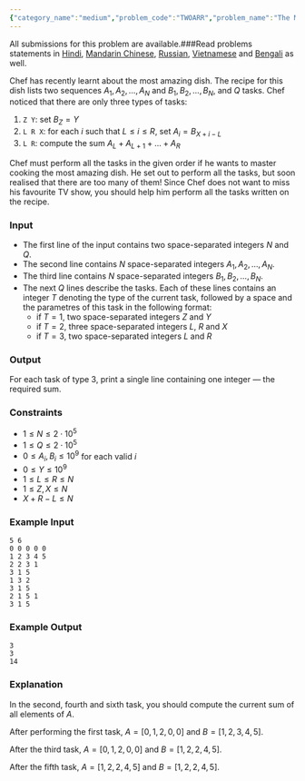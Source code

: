 ```yaml
---
{"category_name":"medium","problem_code":"TWOARR","problem_name":"The Most Amazing Dish","languages_supported":{"0":"C","1":"CPP14","2":"JAVA","3":"PYTH","4":"PYTH 3.6","5":"PYPY","6":"CS2","7":"PAS fpc","8":"PAS gpc","9":"RUBY","10":"PHP","11":"GO","12":"NODEJS","13":"HASK","14":"rust","15":"SCALA","16":"swift","17":"D","18":"PERL","19":"FORT","20":"WSPC","21":"ADA","22":"CAML","23":"ICK","24":"BF","25":"ASM","26":"CLPS","27":"PRLG","28":"ICON","29":"SCM qobi","30":"PIKE","31":"ST","32":"NICE","33":"LUA","34":"BASH","35":"NEM","36":"LISP sbcl","37":"LISP clisp","38":"SCM guile","39":"JS","40":"ERL","41":"TCL","42":"kotlin","43":"PERL6","44":"TEXT","45":"SCM chicken","46":"PYP3","47":"CLOJ","48":"COB","49":"FS"},"max_timelimit":3.5,"source_sizelimit":50000,"problem_author":"deva2802","problem_tester":null,"date_added":"14-02-2019","tags":{"0":"cook103","1":"deva2802","2":"medium","3":"persistence"},"editorial_url":"https://discuss.codechef.com/problems/TWOARR","time":{"view_start_date":1550428202,"submit_start_date":1550428202,"visible_start_date":1550428202,"end_date":1735669800},"is_direct_submittable":false,"layout":"problem"}
---
```

<span class="solution-visible-txt">All submissions for this problem are available.</span>###Read problems statements in [Hindi](http://www.codechef.com/download/translated/COOK103/hindi/TWOARR.pdf), [Mandarin Chinese](http://www.codechef.com/download/translated/COOK103/mandarin/TWOARR.pdf), [Russian](http://www.codechef.com/download/translated/COOK103/russian/TWOARR.pdf), [Vietnamese](http://www.codechef.com/download/translated/COOK103/vietnamese/TWOARR.pdf) and [Bengali](http://www.codechef.com/download/translated/COOK103/bengali/TWOARR.pdf) as well.

Chef has recently learnt about the most amazing dish. The recipe for this dish lists two sequences $A_1, A_2, \ldots, A_N$ and $B_1, B_2, \ldots, B_N$, and $Q$ tasks. Chef noticed that there are only three types of tasks:
1. `Z Y`: set $B_Z = Y$
2. `L R X`: for each $i$ such that $L \le i \le R$, set $A_i = B_{X+i-L}$
3. `L R`: compute the sum $A_L + A_{L+1} + \ldots + A_R$

Chef must perform all the tasks in the given order if he wants to master cooking the most amazing dish. He set out to perform all the tasks, but soon realised that there are too many of them! Since Chef does not want to miss his favourite TV show, you should help him perform all the tasks written on the recipe.

### Input
- The first line of the input contains two space-separated integers $N$ and $Q$.
- The second line contains $N$ space-separated integers $A_1, A_2, \ldots, A_N$.
- The third line contains $N$ space-separated integers $B_1, B_2, \ldots, B_N$.
- The next $Q$ lines describe the tasks. Each of these lines contains an integer $T$ denoting the type of the current task, followed by a space and the parametres of this task in the following format:
    - if $T = 1$, two space-separated integers $Z$ and $Y$
    - if $T = 2$, three space-separated integers $L$, $R$ and $X$
    - if $T = 3$, two space-separated integers $L$ and $R$

### Output
For each task of type 3, print a single line containing one integer — the required sum.

### Constraints 
- $1 \le N \le 2 \cdot 10^5$
- $1 \le Q \le 2 \cdot 10^5$
- $0 \le A_i, B_i \le 10^9$ for each valid $i$
- $0 \le Y \le 10^9$
- $1 \le L \le R \le N$
- $1 \le Z, X \le N$ 
- $X+R-L \le N$

### Example Input
```
5 6
0 0 0 0 0
1 2 3 4 5
2 2 3 1
3 1 5
1 3 2
3 1 5
2 1 5 1
3 1 5
```

### Example Output
```
3
3
14
```

### Explanation
In the second, fourth and sixth task, you should compute the current sum of all elements of $A$.

After performing the first task, $A = [0, 1, 2, 0, 0]$ and $B = [1, 2, 3, 4, 5]$.

After the third task, $A = [0, 1, 2, 0, 0]$ and $B = [1, 2, 2, 4, 5]$.

After the fifth task, $A = [1, 2, 2, 4, 5]$ and $B = [1, 2, 2, 4, 5]$.
